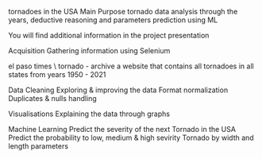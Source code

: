 
tornadoes in the USA 
Main Purpose
tornado data analysis through the years, deductive reasoning and parameters prediction using ML

You will find additional information in the project presentation

Acquisition
Gathering information using Selenium

el paso times \\ tornado - archive
a website that contains all tornadoes in all states from years 1950 - 2021

Data Cleaning
Exploring & improving the data
Format normalization
Duplicates & nulls handling


Visualisations
Explaining the data through graphs


Machine Learning
Predict the severity of the next Tornado in the USA
Predict the probability to low, medium & high sevirity Tornado by width and length parameters
